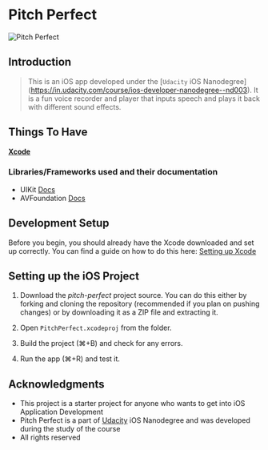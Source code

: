 # Pitch Perfect

![Pitch Perfect](http://i68.tinypic.com/dyvbq1.jpg)

## Introduction
> This is an iOS app developed under the [`Udacity` iOS Nanodegree] (https://in.udacity.com/course/ios-developer-nanodegree--nd003). It is a fun voice recorder and player that inputs speech and plays it back with different sound effects.

## Things To Have
**[Xcode](https://developer.apple.com/xcode/)**

### Libraries/Frameworks used and their documentation

- UIKit [Docs](https://developer.apple.com/documentation/uikit/)
- AVFoundation [Docs](https://developer.apple.com/documentation/avfoundation)

## Development Setup

Before you begin, you should already have the Xcode downloaded and set up correctly. You can find a guide on how to do this here: [Setting up Xcode](https://developer.apple.com/library/content/documentation/IDEs/Conceptual/AppStoreDistributionTutorial/Setup/Setup.html)

## Setting up the iOS Project

1. Download the _pitch-perfect_ project source. You can do this either by forking and cloning the repository (recommended if you plan on pushing changes) or by downloading it as a ZIP file and extracting it.

2. Open `PitchPerfect.xcodeproj` from the folder.

3. Build the project (⌘+B) and check for any errors.

4. Run the app (⌘+R) and test it.

## Acknowledgments

* This project is a starter project for anyone who wants to get into iOS Application Development
* Pitch Perfect is a part of [Udacity](https://in.udacity.com/) iOS Nanodegree and was developed during the study of the course 
* All rights reserved 
